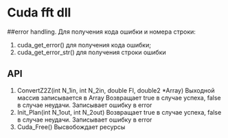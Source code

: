 # Cuda fft dll
##error handling. Для получения кода ошибки и номера строки: 

1. cuda_get_error() для получения кода ошибки;
2. cuda_get_error_str() для получения строки ошибки

## API

1. ConvertZ2Z(int N_1in, int N_2in, double FI, double2 *Array) Выходной массив записывается в Array
Возвращает true в случае успеха, false в случае неудачи. Записывает ошибку в error
2. Init_Plan(int N_1out, int N_2out) Возвращает true в случае успеха, false в случае неудачи. Записывает ошибку в error
3. Cuda_Free() Высвобождает ресурсы
